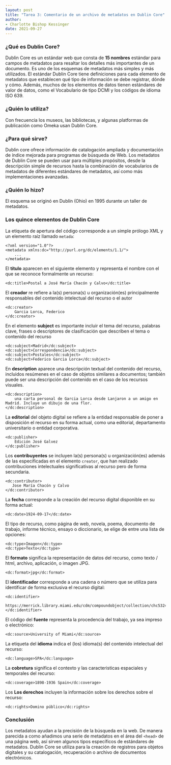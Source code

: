 ```yaml
---
layout: post
title: "Tarea 3: Comentario de un archivo de metadatos en Dublin Core"
author:
- Charlotte Bishop Kessinger
date: 2021-09-27
---
```


### ¿Qué es Dublin Core?
Dublin Core es un estándar web que consta de **15 nombres** estándar para campos de metadatos para resaltar los detalles más importantes de un documento. Es uno de los esquemas de metadatos más simples y más utilizados. El estándar Dublin Core tiene definiciones para cada elemento de metadatos que establecen qué tipo de información se debe registrar, dónde y cómo. Además, muchos de los elementos de datos tienen estándares de valor de datos, como el Vocabulario de tipo DCMI y los códigos de idioma ISO 639. 

### ¿Quién lo utiliza?
Con frecuencia los museos, las bibliotecas, y algunas platformas de publicación como Omeka usan Dublin Core.

### ¿Para qué sirve?
Dublin core ofrece información de catalogación ampliada y documentación de índice mejorada para programas de búsqueda de Web. Los metadatos de Dublin Core se pueden usar para múltiples propósitos, desde la descripción simple de recursos hasta la combinación de vocabularios de metadatos de diferentes estándares de metadatos, así como más implementaciones avanzadas.

### ¿Quién lo hizo?
El esquema se originó en Dublín (Ohio) en 1995 durante un taller de metadatos. 

### Los quince elementos de Dublin Core

La etiqueta de apertura del código corresponde a un simple prólogo XML y un elemento raíz llamado `metada`:

```
<?xml version="1.0"?>
<metadata xmlns:dc="http://purl.org/dc/elements/1.1/">
    ...
</metadata>
```

El **título** aparecen en el siguiente elemento y representa el nombre con el que se reconoce formalmente un recurso:

```
<dc:title>Postal a José María Chacón y Calvo</dc:title>
```

El **creador** re refiere a la(s) persona(s) u organización(es) principalmente responsables del contenido intelectual del recurso o el autor

```
<dc:creator>
    Garcia Lorca, Federico
</dc:creator>
```

En el elemento **subject** es importante incluir el tema del recurso, palabras clave, frases o descriptores de clasificación que describen el tema o contenido del recurso

```
<dc:subject>Madrid</dc:subject>
<dc:subject>Correspondencia</dc:subject>
<dc:subject>Postales</dc:subject>
<dc:subject>Federico Garcia Lorca</dc:subject>
```

En **description** aparece una descripción textual del contenido del recurso, incluidos resúmenes en el caso de objetos similares a documentos; también puede ser una descripción del contenido en el caso de los recursos visuales.

```
<dc:description>
    una carta personal de Garcia Lorca desde Lanjaron a un amigo en Madrid. Incluye un dibujo de una flor.
</dc:description>
```  

La **editorial** del objeto digital se refiere a la entidad responsable de poner a disposición el recurso en su forma actual, como una editorial, departamento universitario o entidad corporativa.

```  
<dc:publisher>
    Edición José Galvez
</dc:publisher>
 ``` 
 
Los **contribuyentes** se incluyen la(s) persona(s) u organización(es) además de las especificadas en el elemento `creator`, que han realizado contribuciones intelectuales significativas al recurso pero de forma secundaria.

 ``` 
<dc:contributor>
    Jose María Chacón y Calvo
</dc:contributor>
 ```     

La **fecha** corresponde a la creación del recurso digital disponible en su forma actual:

```
<dc:date>1924-09-17</dc:date>
```

El tipo de recurso, como página de web, novela, poema, documento de trabajo, informe técnico, ensayo o diccionario, se elige de entre una lista de opciones:

```
<dc:type>Imagen</dc:type>
<dc:type>Texto</dc:type>
```
   
El **formato** significa la representación de datos del recurso, como texto / html, archivo, aplicación, o imagen JPG.

```
<dc:format>jpg</dc:format>
```

El **identificador** corresponde a una cadena o número que se utiliza para identificar de forma exclusiva el recurso digital:

```
<dc:identifier>
    https://merrick.library.miami.edu/cdm/compoundobject/collection/chc5324/id/31/rec/19
</dc:identifier>
```
    
El código del **fuente** representa la procedencia del trabajo, ya sea impreso o electrónico:

```    
<dc:source>University of Miami</dc:source>
```

La etiqueta del **idioma** indica el (los) idioma(s) del contenido intelectual del recurso:

```
<dc:language>SPA</dc:language>
```

La **cobretura** significa el contexto y las caracteristicas espaciales y temporales del recurso:

```
<dc:coverage>1898-1936 Spain</dc:coverage>
```
 
Los **Los derechos** incluyen la información sobre los derechos sobre el recurso:

```
<dc:rights>Domino público</dc:rights>
```

### Conclusión

Los metadatos ayudan a la precisión de la búsqueda en la web. De manera parecida a como añadimos una serie de metadatos en el área del `<head>` de una página web, así sirven algunos tipos específicos de estándares de metadatos. Dublin Core se utiliza para la creación de registros para objetos digitales y su catalogación, recuperación o archivo de documentos electrónicos.


















